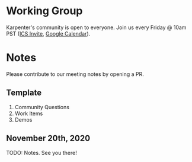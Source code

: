 # Working Group
Karpenter's community is open to everyone. Join us every Friday @ 10am PST ([ICS Invite](https://karpenter.s3-us-west-2.amazonaws.com/karpenter.ics), [Google Calendar](https://calendar.google.com/event?action=TEMPLATE&tmeid=MXRuZWZkNW1tazJ2bWExMW01aG8ycDlvbGJfMjAyMDExMjBUMTgwMDAwWiBlbGxpc3Rhcm5AbQ&tmsrc=ellistarn%40gmail.com&scp=ALL])).

# Notes
Please contribute to our meeting notes by opening a PR.

## Template
1. Community Questions
2. Work Items
3. Demos

## November 20th, 2020
TODO: Notes. See you there!
